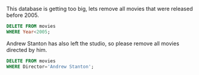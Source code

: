 This database is getting too big, lets remove all movies that were released before 2005.
```SQL
DELETE FROM movies
WHERE Year<2005;
```

Andrew Stanton has also left the studio, so please remove all movies directed by him.
```SQL
DELETE FROM movies
WHERE Director='Andrew Stanton';
```
